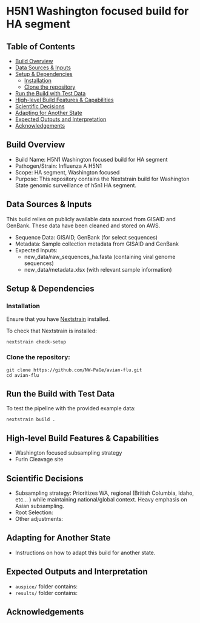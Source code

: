 # H5N1 Washington focused build for HA segment
## Table of Contents
- [Build Overview](#build-overview)
- [Data Sources & Inputs](#data-sources--inputs)
- [Setup & Dependencies](#setup--dependencies)
  - [Installation](#installation)
  - [Clone the repository](#clone-the-repository)
- [Run the Build with Test Data](#run-the-build-with-test-data)
- [High-level Build Features & Capabilities](#high-level-build-features--capabilities)
- [Scientific Decisions](#scientific-decisions)
- [Adapting for Another State](#adapting-for-another-state)
- [Expected Outputs and Interpretation](#expected-outputs-and-interpretation)
- [Acknowledgements](#acknowledgements)


## Build Overview
- Build Name: H5N1 Washington focused build for HA segment
- Pathogen/Strain: Influenza A H5N1
- Scope: HA segment, Washington focused
- Purpose: This repository contains the Nextstrain build for Washington State genomic surveillance of h5n1 HA segment.

## Data Sources & Inputs
This build relies on publicly available data sourced from GISAID and GenBank. These data have been cleaned and stored on AWS.

- Sequence Data: GISAID, GenBank (for select sequences)
- Metadata: Sample collection metadata from GISAID and GenBank
- Expected Inputs:
    - new_data/raw_sequences_ha.fasta (containing viral genome sequences)
    - new_data/metadata.xlsx (with relevant sample information)

## Setup & Dependencies
### Installation
Ensure that you have [Nextstrain](https://docs.nextstrain.org/en/latest/install.html) installed.

To check that Nextstrain is installed:
```
nextstrain check-setup
```

### Clone the repository:

```
git clone https://github.com/NW-PaGe/avian-flu.git
cd avian-flu
```

## Run the Build with Test Data
To test the pipeline with the provided example data:

```
nextstrain build .
```

## High-level Build Features & Capabilities
- Washington focused subsampling strategy
- Furin Cleavage site

## Scientific Decisions
- Subsampling strategy: Prioritizes WA, regional (British Columbia, Idaho, etc... ) while maintaining national/global context. Heavy emphasis on Asian subsampling.
- Root Selection:
- Other adjustments:

## Adapting for Another State
- Instructions on how to adapt this build for another state.

## Expected Outputs and Interpretation

- `auspice/` folder contains:
- `results/` folder contains:

## Acknowledgements
